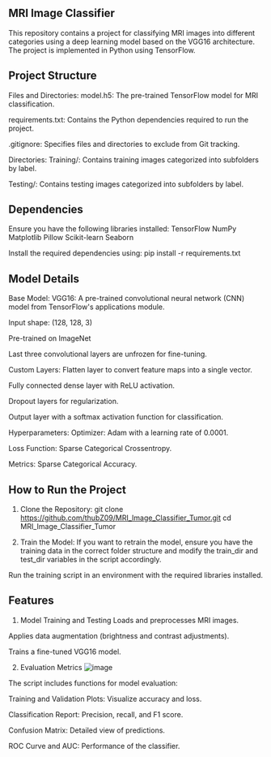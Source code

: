 ## MRI Image Classifier
This repository contains a project for classifying MRI images into different categories using a deep learning model based on the VGG16 architecture. The project is implemented in Python using TensorFlow.

## Project Structure

Files and Directories:
model.h5: The pre-trained TensorFlow model for MRI classification.

requirements.txt: Contains the Python dependencies required to run the project.

.gitignore: Specifies files and directories to exclude from Git tracking.

Directories:
Training/: Contains training images categorized into subfolders by label.

Testing/: Contains testing images categorized into subfolders by label.

## Dependencies

Ensure you have the following libraries installed:
TensorFlow
NumPy
Matplotlib
Pillow
Scikit-learn
Seaborn

Install the required dependencies using: pip install -r requirements.txt

## Model Details

Base Model:
VGG16: A pre-trained convolutional neural network (CNN) model from TensorFlow's applications module.

Input shape: (128, 128, 3)

Pre-trained on ImageNet

Last three convolutional layers are unfrozen for fine-tuning.

Custom Layers:
Flatten layer to convert feature maps into a single vector.

Fully connected dense layer with ReLU activation.

Dropout layers for regularization.

Output layer with a softmax activation function for classification.

Hyperparameters:
Optimizer: Adam with a learning rate of 0.0001.

Loss Function: Sparse Categorical Crossentropy.

Metrics: Sparse Categorical Accuracy.

## How to Run the Project

1. Clone the Repository:
git clone https://github.com/thubZ09/MRI_Image_Classifier_Tumor.git
cd MRI_Image_Classifier_Tumor

2. Train the Model:
If you want to retrain the model, ensure you have the training data in the correct folder structure and modify the train_dir and test_dir variables in the script accordingly.

Run the training script in an environment with the required libraries installed.

## Features
1. Model Training and Testing
Loads and preprocesses MRI images.

Applies data augmentation (brightness and contrast adjustments).

Trains a fine-tuned VGG16 model.

2. Evaluation Metrics
   ![image](https://github.com/user-attachments/assets/9c9887f8-6a9c-4762-ae2e-35cb0924b02f)

The script includes functions for model evaluation:

Training and Validation Plots: Visualize accuracy and loss.

Classification Report: Precision, recall, and F1 score.

Confusion Matrix: Detailed view of predictions.

ROC Curve and AUC: Performance of the classifier.



